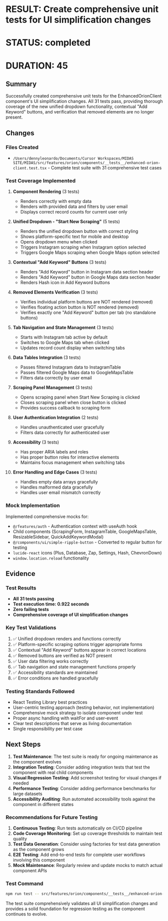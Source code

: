 # RESULT: Create comprehensive unit tests for UI simplification changes
# STATUS: completed
# DURATION: 45

## Summary

Successfully created comprehensive unit tests for the EnhancedOrionClient component's UI simplification changes. All 31 tests pass, providing thorough coverage of the new unified dropdown functionality, contextual "Add Keyword" buttons, and verification that removed elements are no longer present.

## Changes

### Files Created
- `/Users/dennyleonardo/Documents/Cursor Workspaces/MIDAS SITE/MIDAS/src/features/orion/components/__tests__/enhanced-orion-client.test.tsx` - Complete test suite with 31 comprehensive test cases

### Test Coverage Implemented

1. **Component Rendering** (3 tests)
   - Renders correctly with empty data
   - Renders with provided data and filters by user email
   - Displays correct record counts for current user only

2. **Unified Dropdown - "Start New Scraping"** (5 tests)
   - Renders the unified dropdown button with correct styling
   - Shows platform-specific text for mobile and desktop
   - Opens dropdown menu when clicked
   - Triggers Instagram scraping when Instagram option selected
   - Triggers Google Maps scraping when Google Maps option selected

3. **Contextual "Add Keyword" Buttons** (3 tests)
   - Renders "Add Keyword" button in Instagram data section header
   - Renders "Add Keyword" button in Google Maps data section header
   - Renders Hash icon in Add Keyword buttons

4. **Removed Elements Verification** (3 tests)
   - Verifies individual platform buttons are NOT rendered (removed)
   - Verifies floating action button is NOT rendered (removed)  
   - Verifies exactly one "Add Keyword" button per tab (no standalone buttons)

5. **Tab Navigation and State Management** (3 tests)
   - Starts with Instagram tab active by default
   - Switches to Google Maps tab when clicked
   - Updates record count display when switching tabs

6. **Data Tables Integration** (3 tests)
   - Passes filtered Instagram data to InstagramTable
   - Passes filtered Google Maps data to GoogleMapsTable
   - Filters data correctly by user email

7. **Scraping Panel Management** (3 tests)
   - Opens scraping panel when Start New Scraping is clicked
   - Closes scraping panel when close button is clicked
   - Provides success callback to scraping form

8. **User Authentication Integration** (2 tests)
   - Handles unauthenticated user gracefully
   - Filters data correctly for authenticated user

9. **Accessibility** (3 tests)
   - Has proper ARIA labels and roles
   - Has proper button roles for interactive elements
   - Maintains focus management when switching tabs

10. **Error Handling and Edge Cases** (3 tests)
    - Handles empty data arrays gracefully
    - Handles malformed data gracefully
    - Handles user email mismatch correctly

### Mock Implementation

Implemented comprehensive mocks for:
- `@/features/auth` - Authentication context with useAuth hook
- Child components (ScrapingForm, InstagramTable, GoogleMapsTable, ResizableSidebar, QuickAddKeywordModal)
- `@/components/ui/simple-ripple-button` - Converted to regular button for testing
- `lucide-react` icons (Plus, Database, Zap, Settings, Hash, ChevronDown)
- `window.location.reload` functionality

## Evidence

### Test Results
- **All 31 tests passing**
- **Test execution time: 0.922 seconds**
- **Zero failing tests**
- **Comprehensive coverage of UI simplification changes**

### Key Test Validations
1. ✅ Unified dropdown renders and functions correctly
2. ✅ Platform-specific scraping options trigger appropriate forms
3. ✅ Contextual "Add Keyword" buttons appear in correct locations
4. ✅ Removed buttons are verified as NOT present
5. ✅ User data filtering works correctly
6. ✅ Tab navigation and state management functions properly
7. ✅ Accessibility standards are maintained
8. ✅ Error conditions are handled gracefully

### Testing Standards Followed
- React Testing Library best practices
- User-centric testing approach (testing behavior, not implementation)
- Comprehensive mock strategy to isolate component under test
- Proper async handling with waitFor and user-event
- Clear test descriptions that serve as living documentation
- Single responsibility per test case

## Next Steps

1. **Test Maintenance**: The test suite is ready for ongoing maintenance as the component evolves
2. **Integration Testing**: Consider adding integration tests that test the component with real child components
3. **Visual Regression Testing**: Add screenshot testing for visual changes if needed
4. **Performance Testing**: Consider adding performance benchmarks for large datasets
5. **Accessibility Auditing**: Run automated accessibility tools against the component in different states

### Recommendations for Future Testing

1. **Continuous Testing**: Run tests automatically on CI/CD pipeline
2. **Code Coverage Monitoring**: Set up coverage thresholds to maintain test quality
3. **Test Data Generation**: Consider using factories for test data generation as the component grows
4. **E2E Testing**: Add end-to-end tests for complete user workflows involving this component
5. **Mock Maintenance**: Regularly review and update mocks to match actual component APIs

### Test Command
```bash
npm run test -- src/features/orion/components/__tests__/enhanced-orion-client.test.tsx
```

The test suite comprehensively validates all UI simplification changes and provides a solid foundation for regression testing as the component continues to evolve.